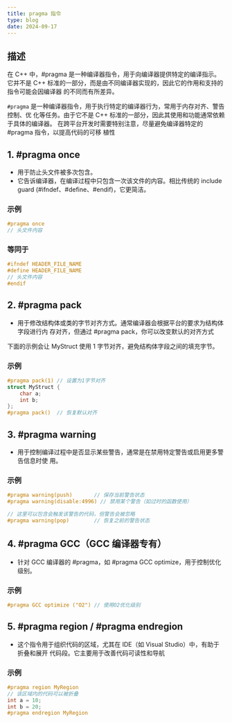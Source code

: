 ```yaml
---
title: pragma 指令
type: blog
date: 2024-09-17
---
```


## 描述

在 C++ 中，#pragma 是一种编译器指令，用于向编译器提供特定的编译指示。它并不是
C++ 标准的一部分，而是由不同编译器实现的，因此它的作用和支持的指令可能会因编译器
的不同而有所差异。

`#pragma` 是一种编译器指令，用于执行特定的编译器行为，常用于内存对齐、警告控制、优
化等任务。由于它不是 C++ 标准的一部分，因此其使用和功能通常依赖于具体的编译器。
在跨平台开发时需要特别注意，尽量避免编译器特定的 #pragma 指令，以提高代码的可移
植性

## 1. #pragma once

- 用于防止头文件被多次包含。
- 它告诉编译器，在编译过程中只包含一次该文件的内容。相比传统的 include guard
  (#ifndef、#define、#endif)，它更简洁。

### 示例

```c++
#pragma once
// 头文件内容
```

### 等同于

```c++
#ifndef HEADER_FILE_NAME
#define HEADER_FILE_NAME
// 头文件内容
#endif
```

## 2. #pragma pack

- 用于修改结构体或类的字节对齐方式。通常编译器会根据平台的要求为结构体字段进行内
  存对齐，但通过 #pragma pack，你可以改变默认的对齐方式

下面的示例会让 MyStruct 使用 1 字节对齐，避免结构体字段之间的填充字节。

### 示例

```c++
#pragma pack(1) // 设置为1字节对齐
struct MyStruct {
    char a;
    int b;
};
#pragma pack()  // 恢复默认对齐
```

## 3. #pragma warning

- 用于控制编译过程中是否显示某些警告，通常是在禁用特定警告或启用更多警告信息时使
  用。

### 示例

```c++
#pragma warning(push)       // 保存当前警告状态
#pragma warning(disable:4996) // 禁用某个警告（如过时的函数使用）

// 这里可以包含会触发该警告的代码，但警告会被忽略
#pragma warning(pop)        // 恢复之前的警告状态
```

## 4. #pragma GCC（GCC 编译器专有）

- 针对 GCC 编译器的 #pragma，如 #pragma GCC optimize，用于控制优化级别。

### 示例

```c++
#pragma GCC optimize ("O2") // 使用O2优化级别
```

## 5. #pragma region / #pragma endregion

- 这个指令用于组织代码的区域，尤其在 IDE（如 Visual Studio）中，有助于折叠和展开
  代码段。它主要用于改善代码可读性和导航

### 示例

```c++
#pragma region MyRegion
// 该区域内的代码可以被折叠
int a = 10;
int b = 20;
#pragma endregion MyRegion
```
